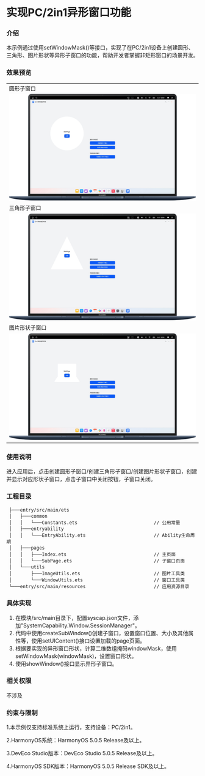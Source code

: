 # 实现PC/2in1异形窗口功能

### 介绍

本示例通过使用setWindowMask()等接口，实现了在PC/2in1设备上创建圆形、三角形、图片形状等异形子窗口的功能，帮助开发者掌握非矩形窗口的场景开发。

### 效果预览
|                              | 
|-----------------------------------|
| 圆形子窗口                             | 
| ![](screenshots/device/c.png)     | 
| 三角形子窗口                            | 
| ![](screenshots/device/t.png)     | 
| 图片形状子窗口                           | 
| ![](screenshots/device/i.png)     | 


### 使用说明

进入应用后，点击创建圆形子窗口/创建三角形子窗口/创建图片形状子窗口，创建并显示对应形状子窗口，点击子窗口中关闭按钮，子窗口关闭。


### 工程目录

   ```
    ├───entry/src/main/ets                             
    │   ├───common
    │   │   └───Constants.ets                            // 公用常量
    │   ├───entryability
    │   │   └───EntryAbility.ets                         // Ability生命周期
    │   ├───pages
    │   │   ├───Index.ets                                // 主页面
    │   │   └───SubPage.ets                              // 子窗口页面
    │   └───utils
    │       ├───ImageUtils.ets                           // 图片工具类
    │       └───WindowUtils.ets                          // 窗口工具类
    └───entry/src/main/resources                         // 应用资源目录
   ```

### 具体实现

1. 在模块/src/main目录下，配置syscap.json文件，添加"SystemCapability.Window.SessionManager"。
2. 代码中使用createSubWindow()创建子窗口，设置窗口位置、大小及其他属性等，使用setUIContent()接口设置加载的page页面。
3. 根据要实现的异形窗口形状，计算二维数组掩码windowMask，使用setWindowMask(windowMask)，设置窗口形状。
4. 使用showWindow()接口显示异形子窗口。

### 相关权限

不涉及

### 约束与限制

1.本示例仅支持标准系统上运行，支持设备：PC/2in1。

2.HarmonyOS系统：HarmonyOS 5.0.5 Release及以上。

3.DevEco Studio版本：DevEco Studio 5.0.5 Release及以上。

4.HarmonyOS SDK版本：HarmonyOS 5.0.5 Release SDK及以上。